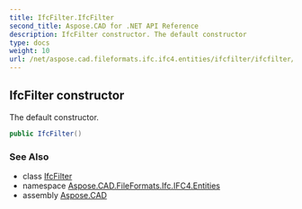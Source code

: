 ```yaml
---
title: IfcFilter.IfcFilter
second_title: Aspose.CAD for .NET API Reference
description: IfcFilter constructor. The default constructor
type: docs
weight: 10
url: /net/aspose.cad.fileformats.ifc.ifc4.entities/ifcfilter/ifcfilter/
---
```

## IfcFilter constructor

The default constructor.

```csharp
public IfcFilter()
```

### See Also

* class [IfcFilter](../)
* namespace [Aspose.CAD.FileFormats.Ifc.IFC4.Entities](../../ifcfilter/)
* assembly [Aspose.CAD](../../../)


